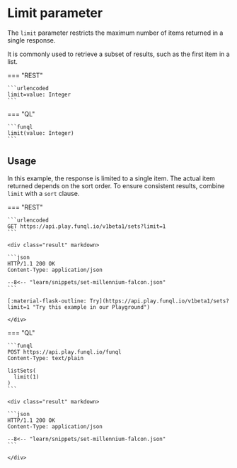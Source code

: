 ﻿# Limit parameter

The `limit` parameter restricts the maximum number of items returned in a single response.

It is commonly used to retrieve a subset of results, such as the first item in a list.

=== "REST"

    ```urlencoded
    limit=value: Integer
    ```

=== "QL"

    ```funql
    limit(value: Integer)
    ```

## Usage

In this example, the response is limited to a single item. The actual item returned depends on the sort order. To ensure
consistent results, combine `limit` with a `sort` clause.

=== "REST"

    ```urlencoded
    GET https://api.play.funql.io/v1beta1/sets?limit=1
    ```

    <div class="result" markdown>
    
    ```json
    HTTP/1.1 200 OK
    Content-Type: application/json
    
    --8<-- "learn/snippets/set-millennium-falcon.json"
    ```

    [:material-flask-outline: Try](https://api.play.funql.io/v1beta1/sets?limit=1 "Try this example in our Playground")

    </div>

=== "QL"

    ```funql
    POST https://api.play.funql.io/funql
    Content-Type: text/plain

    listSets(
      limit(1)
    )
    ```

    <div class="result" markdown>

    ```json
    HTTP/1.1 200 OK
    Content-Type: application/json
    
    --8<-- "learn/snippets/set-millennium-falcon.json"
    ```

    </div>